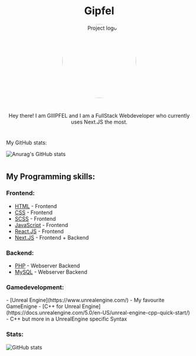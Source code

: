 
<h1 align="center"> Gipfel </h1>
<p align="center">
 <img width=200px height=200px src="https://avatars.githubusercontent.com/u/43959217?v=4" alt="Project logo" style="border-radius: 50%;"></a>
</p>

<h1></h1>

<p align="center"> Hey there! I am GIIIPFEL and I am a FullStack Webdeveloper who currently uses Next.JS the most. </p>

<h1></h1>

<p> My GitHub stats: </p>

![Anurag's GitHub stats](https://github-readme-stats.vercel.app/api?username=Gipfel&count_private=true&theme=radical)

<h1></h1>
<h2>My Programming skills:</h2>

<h3> Frontend: </h3>

- [HTML](https://en.wikipedia.org/wiki/HTML) - Frontend
- [CSS](https://en.wikipedia.org/wiki/CSS) - Frontend
- [SCSS](https://sass-lang.com/) - Frontend
- [JavaScript](https://en.wikipedia.org/wiki/JavaScript) - Frontend
- [React.JS](https://reactjs.org/) - Frontend
- [Next.JS](https://nextjs.org/) - Frontend + Backend



<h3> Backend: </h3>

- [PHP](https://www.php.net/) - Webserver Backend
- [MySQL](https://www.mysql.com/de/) - Webserver Backend



<h3> Gamedevelopment: </h3>
- [Unreal Engine](https://www.unrealengine.com/) - My favourite GameEnigne
- [C++ for Unreal Engine](https://docs.unrealengine.com/5.0/en-US/unreal-engine-cpp-quick-start/) - C++ but more in a UnrealEngine specific Syntax



<h3> Stats: </h3>


![GitHub stats](https://github-readme-stats.vercel.app/api/top-langs/?username=Gipfel&theme=radical)
